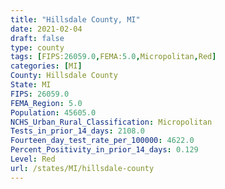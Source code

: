 ```yaml
---
title: "Hillsdale County, MI"
date: 2021-02-04
draft: false
type: county
tags: [FIPS:26059.0,FEMA:5.0,Micropolitan,Red]
categories: [MI]
County: Hillsdale County
State: MI
FIPS: 26059.0
FEMA_Region: 5.0
Population: 45605.0
NCHS_Urban_Rural_Classification: Micropolitan
Tests_in_prior_14_days: 2108.0
Fourteen_day_test_rate_per_100000: 4622.0
Percent_Positivity_in_prior_14_days: 0.129
Level: Red
url: /states/MI/hillsdale-county
---
```



